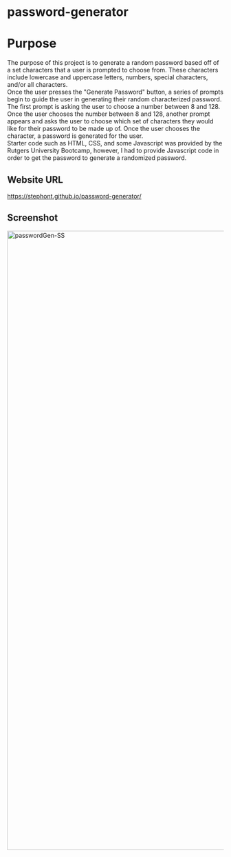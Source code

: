 # password-generator

# Purpose

The purpose of this project is to generate a random password based off of a set characters that a user is prompted to choose from. These characters include lowercase and uppercase letters, numbers, special characters, and/or all characters. <br>
Once the user presses the "Generate Password" button, a series of prompts begin to guide the user in generating their random characterized password. The first prompt is asking the user to choose a number between 8 and 128. Once the user chooses the number between 8 and 128, another prompt appears and asks the user to choose which set of characters they would like for their password to be made up of. Once the user chooses the character, a password is generated for the user.<br>
Starter code such as HTML, CSS, and some Javascript was provided by the Rutgers University Bootcamp, however, I had to provide Javascript code in order to get the password to generate a randomized password.

## Website URL
https://stephont.github.io/password-generator/


## Screenshot

<img width="1437" alt="passwordGen-SS" src="https://user-images.githubusercontent.com/104699408/169746887-b4dcbea6-6331-40b3-b8e4-97163251cabc.png">

